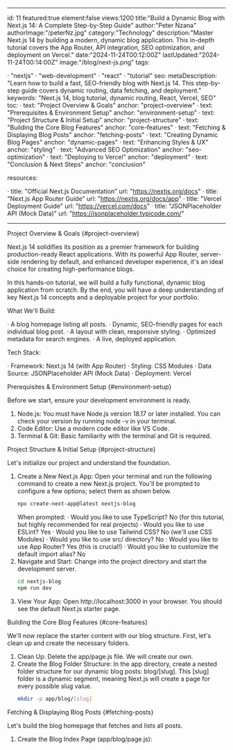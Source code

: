 

---

id: 11 featured:true element:false views:1200 title:"Build a Dynamic Blog with Next.js 14: A Complete Step-by-Step Guide" author:"Peter Nzana" authorImage:"/peterNz.jpg" category:"Technology" description:"Master Next.js 14 by building a modern, dynamic blog application. This in-depth tutorial covers the App Router, API integration, SEO optimization, and deployment on Vercel." date:"2024-11-24T00:12:00Z" lastUpdated:"2024-11-24T00:14:00Z" image:"/blog/next-js.png" tags:

· "nextjs"
· "web-development"
· "react"
· "tutorial" seo: metaDescription: "Learn how to build a fast, SEO-friendly blog with Next.js 14. This step-by-step guide covers dynamic routing, data fetching, and deployment." keywords: "Next.js 14, blog tutorial, dynamic routing, React, Vercel, SEO" toc:
· text: "Project Overview & Goals" anchor: "project-overview"
· text: "Prerequisites & Environment Setup" anchor: "environment-setup"
· text: "Project Structure & Initial Setup" anchor: "project-structure"
· text: "Building the Core Blog Features" anchor: "core-features"
· text: "Fetching & Displaying Blog Posts" anchor: "fetching-posts"
· text: "Creating Dynamic Blog Pages" anchor: "dynamic-pages"
· text: "Enhancing Styles & UX" anchor: "styling"
· text: "Advanced SEO Optimization" anchor: "seo-optimization"
· text: "Deploying to Vercel" anchor: "deployment"
· text: "Conclusion & Next Steps" anchor: "conclusion"

resources:

· title: "Official Next.js Documentation" url: "https://nextjs.org/docs"
· title: "Next.js App Router Guide" url: "https://nextjs.org/docs/app"
· title: "Vercel Deployment Guide" url: "https://vercel.com/docs"
· title: "JSONPlaceholder API (Mock Data)" url: "https://jsonplaceholder.typicode.com/"

---

Project Overview & Goals {#project-overview}

Next.js 14 solidifies its position as a premier framework for building production-ready React applications. With its powerful App Router, server-side rendering by default, and enhanced developer experience, it's an ideal choice for creating high-performance blogs.

In this hands-on tutorial, we will build a fully functional, dynamic blog application from scratch. By the end, you will have a deep understanding of key Next.js 14 concepts and a deployable project for your portfolio.

What We'll Build:

· A blog homepage listing all posts.
· Dynamic, SEO-friendly pages for each individual blog post.
· A layout with clean, responsive styling.
· Optimized metadata for search engines.
· A live, deployed application.

Tech Stack:

· Framework: Next.js 14 (with App Router)
· Styling: CSS Modules
· Data Source: JSONPlaceholder API (Mock Data)
· Deployment: Vercel

Prerequisites & Environment Setup {#environment-setup}

Before we start, ensure your development environment is ready.

1. Node.js: You must have Node.js version 18.17 or later installed. You can check your version by running node -v in your terminal.
2. Code Editor: Use a modern code editor like VS Code.
3. Terminal & Git: Basic familiarity with the terminal and Git is required.

Project Structure & Initial Setup {#project-structure}

Let's initialize our project and understand the foundation.

1. Create a New Next.js App: Open your terminal and run the following command to create a new Next.js project. You'll be prompted to configure a few options; select them as shown below.
   ```bash
   npx create-next-app@latest nextjs-blog
   ```
   When prompted:
   · Would you like to use TypeScript? No (for this tutorial, but highly recommended for real projects)
   · Would you like to use ESLint? Yes
   · Would you like to use Tailwind CSS? No (we'll use CSS Modules)
   · Would you like to use src/ directory? No
   · Would you like to use App Router? Yes (this is crucial!)
   · Would you like to customize the default import alias? No
2. Navigate and Start: Change into the project directory and start the development server.
   ```bash
   cd nextjs-blog
   npm run dev
   ```
3. View Your App: Open http://localhost:3000 in your browser. You should see the default Next.js starter page.

Building the Core Blog Features {#core-features}

We'll now replace the starter content with our blog structure. First, let's clean up and create the necessary folders.

1. Clean Up: Delete the app/page.js file. We will create our own.
2. Create the Blog Folder Structure: In the app directory, create a nested folder structure for our dynamic blog posts: blog/[slug]. This [slug] folder is a dynamic segment, meaning Next.js will create a page for every possible slug value.
   ```bash
   mkdir -p app/blog/[slug]
   ```

Fetching & Displaying Blog Posts {#fetching-posts}

Let's build the blog homepage that fetches and lists all posts.

1. Create the Blog Index Page (app/blog/page.js): 